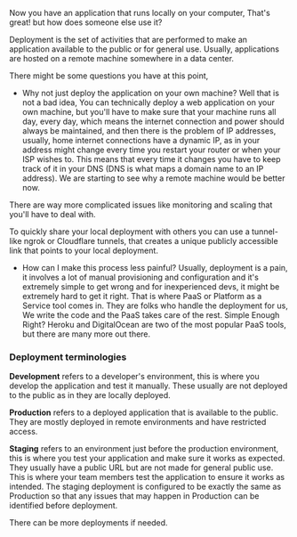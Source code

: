 Now you have an application that runs locally on your computer, That's great! but how does someone else use it?

Deployment is the set of activities that are performed to make an application available to the public or for general use. Usually, applications are hosted on a remote machine somewhere in a data center.

There might be some questions you have at this point,

- Why not just deploy the application on your own machine?
Well that is not a bad idea, You can technically deploy a web application on your own machine, but you'll have to make sure that your machine runs all day, every day, which means the internet connection and power should always be maintained, and then there is the problem of IP addresses, usually, home internet connections have a dynamic IP, as in your address might change every time you restart your router or when your ISP wishes to. This means that every time it changes you have to keep track of it in your DNS (DNS is what maps a domain name to an IP address). We are starting to see why a remote machine would be better now.

There are way more complicated issues like monitoring and scaling that you'll have to deal with.

To quickly share your local deployment with others you can use a tunnel-like ngrok or Cloudflare tunnels, that creates a unique publicly accessible link that points to your local deployment.

- How can I make this process less painful?
Usually, deployment is a pain, it involves a lot of manual provisioning and configuration and it's extremely simple to get wrong and for inexperienced devs, it might be extremely hard to get it right. That is where PaaS or Platform as a Service tool comes in. They are folks who handle the deployment for us, We write the code and the PaaS takes care of the rest. Simple Enough Right? Heroku and DigitalOcean are two of the most popular PaaS tools, but there are many more out there.

### Deployment terminologies

**Development** refers to a developer's environment, this is where you develop the application and test it manually. These usually are not deployed to the public as in they are locally deployed.

**Production** refers to a deployed application that is available to the public. They are mostly deployed in remote environments and have restricted access.

**Staging** refers to an environment just before the production environment, this is where you test your application and make sure it works as expected. They usually have a public URL but are not made for general public use. This is where your team members test the application to ensure it works as intended. The staging deployment is configured to be exactly the same as Production so that any issues that may happen in Production can be identified before deployment.

There can be more deployments if needed.
